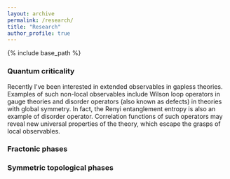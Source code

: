 ```yaml
---
layout: archive
permalink: /research/
title: "Research"
author_profile: true
---
```


{% include base_path %}

### Quantum criticality

Recently I've been interested in extended observables in gapless theories. Examples of such non-local observables include Wilson loop operators in gauge theories and disorder operators (also known as defects) in theories with global symmetry. In fact, the Renyi entanglement entropy is also an example of disorder operator. Correlation functions of such operators may reveal new universal properties of the theory, which escape the grasps of local observables. 

### Fractonic phases

### Symmetric topological phases
